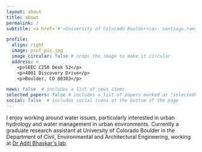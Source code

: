 ```yaml
---
layout: about
title: about
permalink: /
subtitle: <a href='#'>University of Colorado Boulder</a>. santiago.ramireznunez@colorado.edu

profile:
  align: right
  image: prof_pic.jpg
  image_circular: false # crops the image to make it circular
  address: >
    <p>SEEC C250 Desk 52</p>
    <p>4001 Discovery Drive</p>
    <p>Boulder, CO 80303</p>

news: false  # includes a list of news items
selected_papers: false # includes a list of papers marked as "selected={true}"
social: false  # includes social icons at the bottom of the page
---
```


I enjoy working around water issues, particularly interested in urban hydrology and water management in urban environments. Currently a graduate research assistant at University of Colorado Boulder in the Department of Civil, Environmental and Architectural Engineering, working at [Dr Aditi Bhaskar's lab](https://aditibhaskar.com/).
